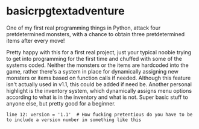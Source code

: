 # basicrpgtextadventure
One of my first real programming things in Python, attack four pretdetermined monsters, with a chance to obtain three pretdetermined items after every move!

Pretty happy with this for a first real project, just your typical noobie trying to get into programming for the first time and chuffed with some of the systems coded. Neither the monsters or the items are hardcoded into the game, rather there's a system in place for dynamically assigning new monsters or items based on function calls if needed. Although this feature isn't actually used in v1.1, this could be added if need be. Another personal highlight is the inventory system, which dynamically assigns menu options according to what is in the inventory and what is not. Super basic stuff to anyone else, but pretty good for a beginner.

`line 12: version = '1.1'  # How fucking pretentious do you have to be to include a version number in something like this`
